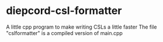 # diepcord-csl-formatter
A little cpp program to make writing CSLs a little faster
The file "cslformatter" is a compiled version of main.cpp
